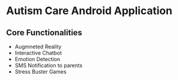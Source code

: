 # Autism Care Android Application

## Core Functionalities

* Augmneted Reality
* Interactive Chatbot
* Emotion Detection
* SMS Notification to parents
* Stress Buster Games

